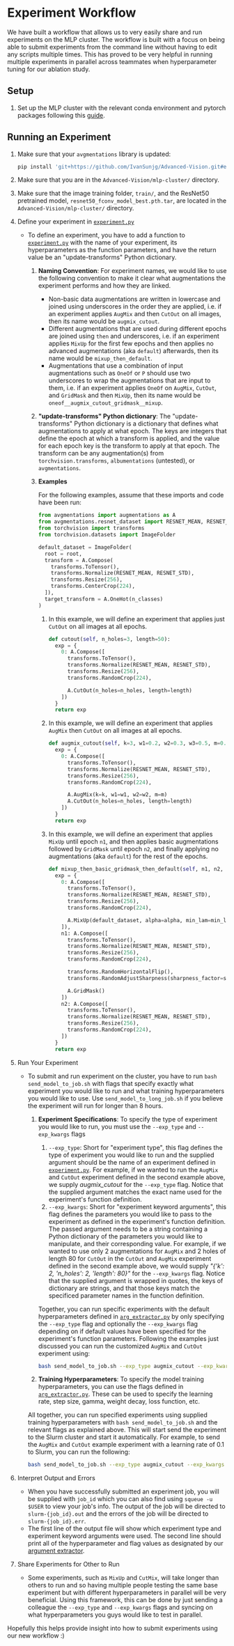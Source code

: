 # Experiment Workflow

We have built a workflow that allows us to very easily share and run experiments on the MLP cluster. The workflow is built with a focus on being able to submit experiments from the command line without having to edit any scripts multiple times. This has proved to be very helpful in running multiple experiments in parallel across teammates when hyperparameter tuning for our ablation study.

## Setup

1. Set up the MLP cluster with the relevant conda environment and pytorch packages following this [guide](mlp_cluster_guide.md).

## Running an Experiment

1. Make sure that your `avgmentations` library is updated:

    ```sh
    pip install 'git+https://github.com/IvanSunjg/Advanced-Vision.git#egg=avgmentations&subdirectory=avgmentations'
    ```

2. Make sure that you are in the `Advanced-Vision/mlp-cluster/` directory.
3. Make sure that the image training folder, `train/`, and the ResNet50 pretrained model, `resnet50_fconv_model_best.pth.tar`, are located in the `Advanced-Vision/mlp-cluster/` directory.
4. Define your experiment in [`experiment.py`](experiment.py)
    * To define an experiment, you have to add a function to [`experiment.py`](experiment.py) with the name of your experiment, its hyperparameters as the function parameters, and have the return value be an "update-transforms" Python dictionary.
        1. **Naming Convention**: For experiment names, we would like to use the following convention to make it clear what augmentations the experiment performs and how they are linked.
            * Non-basic data augmentations are written in lowercase and joined using underscores in the order they are applied, i.e. if an experiment applies `AugMix` and then `CutOut` on all images, then its name would be `augmix_cutout`.
            * Different augmentations that are used during different epochs are joined using `then` and underscores, i.e. if an experiment applies `MixUp` for the first few epochs and then applies no advanced augmentations (aka `default`) afterwards, then its name would be `mixup_then_default`.
            * Augmentations that use a combination of input augmentations such as `OneOf` or `P` should use two underscores to wrap the augmentations that are input to them, i.e. if an experiment applies `OneOf` on `AugMix`, `CutOut`, and `GridMask` and then `MixUp`, then its name would be `oneof__augmix_cutout_gridmask__mixup`.
        2. **"update-transforms" Python dictionary**: The "update-transforms" Python dictionary is a dictionary that defines what augmentations to apply at what epoch. The keys are integers that define the epoch at which a transform is applied, and the value for each epoch key is the transform to apply at that epoch. The transform can be any augmentation(s) from `torchvision.transforms`, `albumentations` (untested), or `avgmentations`.
        3. **Examples**

            For the following examples, assume that these imports and code have been run:

            ```python
            from avgmentations import augmentations as A
            from avgmentations.resnet_dataset import RESNET_MEAN, RESNET_STD
            from torchvision import transforms
            from torchvision.datasets import ImageFolder

            default_dataset = ImageFolder(
              root = root,
              transform = A.Compose(
                transforms.ToTensor(),
                transforms.Normalize(RESNET_MEAN, RESNET_STD),
                transforms.Resize(256),
                transforms.CenterCrop(224),
              ]),
              target_transform = A.OneHot(n_classes)
            )
            ```

            1. In this example, we will define an experiment that applies just `CutOut` on all images at all epochs.

                ```python
                def cutout(self, n_holes=3, length=50):
                  exp = {
                    0: A.Compose([
                      transforms.ToTensor(),
                      transforms.Normalize(RESNET_MEAN, RESNET_STD),
                      transforms.Resize(256),
                      transforms.RandomCrop(224),

                      A.CutOut(n_holes=n_holes, length=length)
                    ])
                  }
                  return exp
                ```

            2. In this example, we will define an experiment that applies `AugMix` then `CutOut` on all images at all epochs.

                ```python
                def augmix_cutout(self, k=3, w1=0.2, w2=0.3, w3=0.5, m=0.2, n_holes=3, length=50):
                  exp = {
                    0: A.Compose([
                      transforms.ToTensor(),
                      transforms.Normalize(RESNET_MEAN, RESNET_STD),
                      transforms.Resize(256),
                      transforms.RandomCrop(224),

                      A.AugMix(k=k, w1=w1, w2=w2, m=m)
                      A.CutOut(n_holes=n_holes, length=length)
                    ])
                  }
                  return exp
                ```

            3. In this example, we will define an experiment that applies `MixUp` until epoch `n1`, and then applies basic augmentations followed by `GridMask` until epoch `n2`, and finally applying no augmentations (aka `default`) for the rest of the epochs.

                ```python
                def mixup_then_basic_gridmask_then_default(self, n1, n2, alpha=1.0, min_lam=0, max_lam=1, sharpnesss_factor=2):
                  exp = {
                    0: A.Compose([
                      transforms.ToTensor(),
                      transforms.Normalize(RESNET_MEAN, RESNET_STD),
                      transforms.Resize(256),
                      transforms.RandomCrop(224),

                      A.MixUp(default_dataset, alpha=alpha, min_lam=min_lam, max_lam=max_lam)
                    ]),
                    n1: A.Compose([
                      transforms.ToTensor(),
                      transforms.Normalize(RESNET_MEAN, RESNET_STD),
                      transforms.Resize(256),
                      transforms.RandomCrop(224),

                      transforms.RandomHorizontalFlip(),
                      transforms.RandomAdjustSharpness(sharpness_factor=sharpness_factor),

                      A.GridMask()
                    ])
                    n2: A.Compose([
                      transforms.ToTensor(),
                      transforms.Normalize(RESNET_MEAN, RESNET_STD),
                      transforms.Resize(256),
                      transforms.RandomCrop(224),
                    ])
                  }
                  return exp
                ```

5. Run Your Experiment
    * To submit and run experiment on the cluster, you have to run `bash send_model_to_job.sh` with flags that specify exactly what experiment you would like to run and what training hyperparameters you would like to use. Use `send_model_to_long_job.sh` if you believe the experiment will run for longer than 8 hours.
        1. **Experiment Specifications**: To specify the type of experiment you would like to run, you must use the `--exp_type` and `--exp_kwargs` flags
            1. `--exp_type`: Short for "experiment type", this flag defines the type of experiment you would like to run and the supplied argument should be the name of an experiment defined in [`experiment.py`](experiment.py). For example, if we wanted to run the `AugMix` and `CutOut` experiment defined in the second example above, we supply *augmix_cutout* for the `--exp_type` flag. Notice that the supplied argument matches the exact name used for the experiment's function definition.
            2. `--exp_kwargs`: Short for "experiment keyword arguments", this flag defines the parameters you would like to pass to the experiment as defined in the experiment's function definition. The passed argument needs to be a string containing a Python dictionary of the parameters you would like to manipulate, and their corresponding value. For example, if we wanted to use only 2 augmentations for `AugMix` and 2 holes of length 80 for `CutOut` in the `CutOut` and `AugMix` experiment defined in the second example above, we would supply *"{'k': 2, 'n_holes': 2, 'length': 80}"* for the `--exp_kwargs` flag. Notice that the supplied argument is wrapped in quotes, the keys of dictionary are strings, and that those keys match the specificed parameter names in the function definition.

            Together, you can run specific experiments with the default hyperparameters defined in [`arg_extractor.py`](arg_extractor.py) by only specifying the `--exp_type` flag and optionally the `--exp_kwargs` flag depending on if default values have been specified for the experiment's function parameters. Following the examples just discussed you can run the customized `AugMix` and `CutOut` experiment using:

            ```bash
            bash send_model_to_job.sh --exp_type augmix_cutout --exp_kwargs "{'k': 2, 'n_holes': 2, 'length': 80}"
            ```

        2. **Training Hyperparameters**: To specify the model training hyperparameters, you can use the flags defined in [`arg_extractor.py`](arg_extractor.py). These can be used to specify the learning rate, step size, gamma, weight decay, loss function, etc.

        All together, you can run specified experiments using supplied training hyperparameters with `bash send_model_to_job.sh` and the relevant flags as explained above. This will start send the experiment to the Slurm cluster and start it automatically. For example, to send the `AugMix` and `CutOut` example experiment with a learning rate of 0.1 to Slurm, you can run the following:

        ```bash
        bash send_model_to_job.sh --exp_type augmix_cutout --exp_kwargs "{'k': 2, 'n_holes': 2, 'length': 80}" --lr 0.1
        ```

6. Interpret Output and Errors
    * When you have successfully submitted an experiment job, you will be supplied with `job_id` which you can also find using `squeue -u $USER` to view your job's info. The output of the job will be directed to `slurm-{job_id}.out` and the errors of the job will be directed to `slurm-{job_id}.err`.
    * The first line of the output file will show which experiment type and experiment keyword arguments were used. The second line should print all of the hyperparameter and flag values as designated by our [argument extractor](arg_extractor.py).
7. Share Experiments for Other to Run
    * Some experiments, such as `MixUp` and `CutMix`, will take longer than others to run and so having multiple people testing the same base experiment but with different hyperparameters in parallel will be very beneficial. Using this framework, this can be done by just sending a colleague the `--exp_type` and `--exp_kwargs` flags and syncing on what hyperparameters you guys would like to test in parallel.

Hopefully this helps provide insight into how to submit experiments using our new workflow :)
